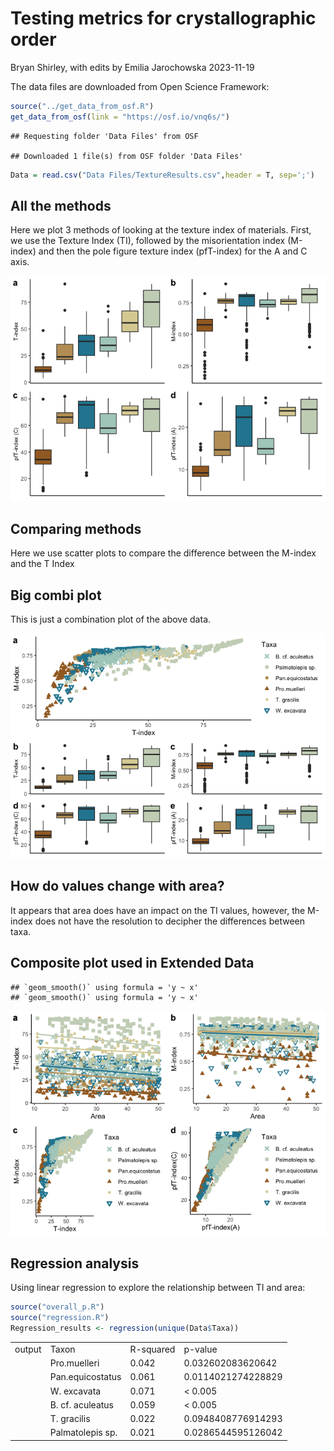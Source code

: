 Testing metrics for crystallographic order
================
Bryan Shirley, with edits by Emilia Jarochowska
2023-11-19

The data files are downloaded from Open Science Framework:

``` r
source("../get_data_from_osf.R")
get_data_from_osf(link = "https://osf.io/vnq6s/")
```

    ## Requesting folder 'Data Files' from OSF

    ## Downloaded 1 file(s) from OSF folder 'Data Files'

``` r
Data = read.csv("Data Files/TextureResults.csv",header = T, sep=';')
```

## All the methods

Here we plot 3 methods of looking at the texture index of materials.
First, we use the Texture Index (TI), followed by the misorientation
index (M-index) and then the pole figure texture index (pfT-index) for
the A and C axis.

![](Testing_Quant_Methods_extended_files/figure-gfm/unnamed-chunk-2-1.png)<!-- -->

## Comparing methods

Here we use scatter plots to compare the difference between the M-index
and the T Index

## Big combi plot

This is just a combination plot of the above data.

![](Testing_Quant_Methods_extended_files/figure-gfm/playing%20with%20plots-1.png)<!-- -->

## How do values change with area?

It appears that area does have an impact on the TI values, however, the
M-index does not have the resolution to decipher the differences between
taxa.

## Composite plot used in Extended Data

    ## `geom_smooth()` using formula = 'y ~ x'
    ## `geom_smooth()` using formula = 'y ~ x'

![](Testing_Quant_Methods_extended_files/figure-gfm/unnamed-chunk-4-1.png)<!-- -->

## Regression analysis

Using linear regression to explore the relationship between TI and area:

``` r
source("overall_p.R")
source("regression.R")
Regression_results <- regression(unique(Data$Taxa))
```

|        |                  |           |                    |
|:-------|:-----------------|:----------|:-------------------|
| output | Taxon            | R-squared | p-value            |
|        | Pro.muelleri     | 0.042     | 0.032602083620642  |
|        | Pan.equicostatus | 0.061     | 0.0114021274228829 |
|        | W. excavata      | 0.071     | \< 0.005           |
|        | B. cf. aculeatus | 0.059     | \< 0.005           |
|        | T. gracilis      | 0.022     | 0.0948408776914293 |
|        | Palmatolepis sp. | 0.021     | 0.0286544595126042 |
